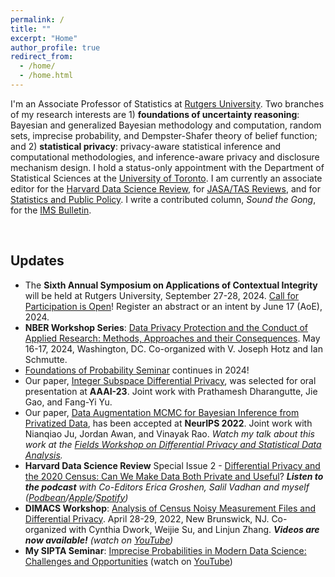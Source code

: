 ```yaml
---
permalink: /
title: ""
excerpt: "Home"
author_profile: true
redirect_from:
  - /home/
  - /home.html
---
```



I'm an Associate Professor of Statistics at [Rutgers University](https://www.stat.rutgers.edu/people-pages/faculty/people/403-robin-gong). Two branches of my research interests are 1) **foundations of uncertainty reasoning**: Bayesian and generalized Bayesian methodology and computation, random sets, imprecise probability, and Dempster-Shafer theory of belief function; and 2) **statistical privacy**: privacy-aware statistical inference and computational methodologies, and inference-aware privacy and disclosure mechanism design. I hold a status-only appointment with the Department of Statistical Sciences at the [University of Toronto](https://www.statistics.utoronto.ca/people/directories/all-faculty/ruobin-gong). I am currently an associate editor for the [Harvard Data Science Review](https://hdsr.mitpress.mit.edu), for [JASA/TAS Reviews](https://www.tandfonline.com/action/journalInformation?show=aimsScope&journalCode=uasa20), and for [Statistics and Public Policy](https://www.tandfonline.com/action/journalInformation?show=aimsScope&journalCode=uspp20). I write a contributed column, _Sound the Gong_, for the [IMS Bulletin](https://imstat.org/category/sound-the-gong/).


<br>

## Updates


* The **Sixth Annual Symposium on Applications of Contextual Integrity** will be held at Rutgers University, September 27-28, 2024. [Call for Participation is Open](https://privaci.info/symposium/2024/cfp.html)! Register an abstract or an intent by June 17 (AoE), 2024.
* **NBER Workshop Series**: [Data Privacy Protection and the Conduct of Applied Research: Methods, Approaches and their Consequences](https://www.nber.org/conferences/data-privacy-protection-and-conduct-applied-research-methods-approaches-and-their-consequences-spring-2024). May 16-17, 2024, Washington, DC. Co-organized with V. Joseph Hotz and Ian Schmutte. 
* [Foundations of Probability Seminar](https://foundationsofprobabilityseminar.com) continues in 2024!
* Our paper, [Integer Subspace Differential Privacy](https://ruobingong.github.io/publication/2023-02-01-integer-subspace), was selected for oral presentation at **AAAI-23**. Joint work with Prathamesh Dharangutte, Jie Gao, and Fang-Yi Yu.
* Our paper, [Data Augmentation MCMC for Bayesian Inference from Privatized Data](https://ruobingong.github.io/publication/2022-12-01-DAMCMC), has been accepted at **NeurIPS 2022**. Joint work with Nianqiao Ju, Jordan Awan, and Vinayak Rao.  _Watch my talk about this work at the [Fields Workshop on Differential Privacy and Statistical Data Analysis](http://www.fields.utoronto.ca/talks/Data-Augmentation-MCMC-Bayesian-Inference-Privatized-Data)._ 
* **Harvard Data Science Review** Special Issue 2 - [Differential Privacy and the 2020 Census: Can We Make Data Both Private and Useful](https://hdsr.mitpress.mit.edu/specialissue2)?  _**Listen to the podcast** with Co-Editors Erica Groshen, Salil Vadhan and myself ([Podbean](https://hdsr.podbean.com/e/differential-privacy-for-the-2020-us-census-can-we-make-data-both-private-and-useful-part-1/)/[Apple](https://podcasts.apple.com/us/podcast/differential-privacy-for-the-2020-u-s-census-can-we/id1558728983?i=1000571597321)/[Spotify](https://open.spotify.com/episode/4A9ahGLv5r58LJX8Alxg19))_
* **DIMACS Workshop**: [Analysis of Census Noisy Measurement Files and Differential Privacy](http://dimacs.rutgers.edu/events/details?eID=2038). April 28-29, 2022, New Brunswick, NJ. Co-organized with Cynthia Dwork, Weijie Su, and Linjun Zhang. _**Videos are now available!** (watch on [YouTube](https://www.youtube.com/playlist?list=PLKVCRT3MRed733-w2Lo2yvCAkac9zdIVj))_
* **My SIPTA Seminar**: [Imprecise Probabilities in Modern Data Science: Challenges and Opportunities](https://sipta.org/events/sipta-seminars/) (watch on [YouTube](https://www.youtube.com/watch?v=rNVWyG-0XgA))


